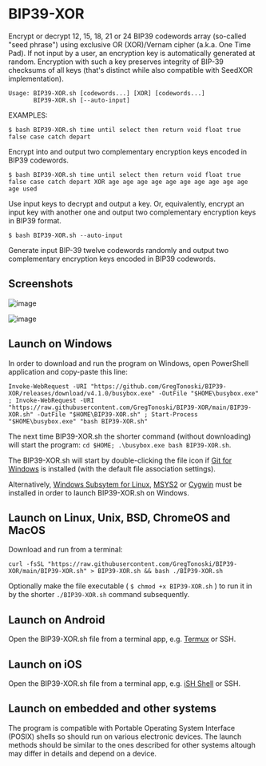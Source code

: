 # BIP39-XOR
Encrypt or decrypt 12, 15, 18, 21 or 24 BIP39 codewords array (so-called "seed phrase") using exclusive OR (XOR)/Vernam cipher (a.k.a. One Time Pad). If not input by a user, an encryption key is automatically generated at random. Encryption with such a key preserves integrity of BIP-39 checksums of all keys (that's distinct while also compatible with SeedXOR implementation).

```
Usage: BIP39-XOR.sh [codewords...] [XOR] [codewords...]
       BIP39-XOR.sh [--auto-input]
```

EXAMPLES:

`$ bash BIP39-XOR.sh time until select then return void float true false case catch depart`

Encrypt into and output two complementary encryption keys encoded in BIP39 codewords.

`$ bash BIP39-XOR.sh time until select then return void float true false case catch depart XOR age age age age age age age age age age age used`

Use input keys to decrypt and output a key. Or, equivalently, encrypt an input key with another one and output two complementary encryption keys in BIP39 format.

`$ bash BIP39-XOR.sh --auto-input`

Generate input BIP-39 twelve codewords randomly and output two complementary encryption keys encoded in BIP39 codewords.

## Screenshots
![image](https://github.com/GregTonoski/BIP39-XOR/assets/111286121/d9ed7f32-59a0-42ae-b5c2-32f47938fdb0)

![image](https://github.com/GregTonoski/BIP39-XOR/assets/111286121/a5e417b2-3c76-4650-b5e0-f50b09a703cc)

## Launch on Windows
In order to download and run the program on Windows, open PowerShell application and copy-paste this line:
```
Invoke-WebRequest -URI "https://github.com/GregTonoski/BIP39-XOR/releases/download/v4.1.0/busybox.exe" -OutFile "$HOME\busybox.exe" ; Invoke-WebRequest -URI "https://raw.githubusercontent.com/GregTonoski/BIP39-XOR/main/BIP39-XOR.sh" -OutFile "$HOME\BIP39-XOR.sh" ; Start-Process "$HOME\busybox.exe" "bash BIP39-XOR.sh"
```
The next time BIP39-XOR.sh the shorter command (without downloading) will start the program: `cd $HOME; .\busybox.exe bash BIP39-XOR.sh`.

The BIP39-XOR.sh will start by double-clicking the file icon if [Git for Windows](https://git-scm.com/downloads) is installed (with the default file association settings).

Alternatively, [Windows Subsytem for Linux](https://learn.microsoft.com/en-us/windows/wsl/install), [MSYS2](https://www.msys2.org/) or [Cygwin](https://www.cygwin.com/) must be installed in order to launch BIP39-XOR.sh on Windows.
## Launch on Linux, Unix, BSD, ChromeOS and MacOS
Download and run from a terminal: 
```
curl -fsSL "https://raw.githubusercontent.com/GregTonoski/BIP39-XOR/main/BIP39-XOR.sh" > BIP39-XOR.sh && bash ./BIP39-XOR.sh
```
Optionally make the file executable ( `$ chmod +x BIP39-XOR.sh` ) to run it in by the shorter `./BIP39-XOR.sh` command subsequently.
## Launch on Android
Open the BIP39-XOR.sh file from a terminal app, e.g. [Termux](https://play.google.com/store/apps/details?id=com.termux) or SSH.
## Launch on iOS
Open the BIP39-XOR.sh file from a terminal app, e.g.  [iSH Shell](https://apps.apple.com/us/app/ish-shell/id1436902243) or SSH.
## Launch on embedded and other systems
The program is compatible with Portable Operating System Interface (POSIX) shells so should run on various electronic devices. The launch methods should be similar to the ones described for other systems altough may differ in details and depend on a device.
